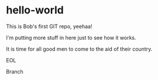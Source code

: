 hello-world
===========

This is Bob's first GIT repo, yeehaa!

I'm putting more stuff in here just to see how it works.

It is time for all good men to come to the aid of their country.

EOL

Branch
